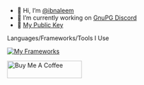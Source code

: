 - 👋 Hi, I’m [@ibnaleem](https://bio.link/ibn)
- 🚧 I’m currently working on [GnuPG Discord](https://github.com/ibnaleem/gnupg-discord)
- 🔑 [My Public Key](https://github.com/ibnaleem/ibnaleem/blob/main/public_key.asc)

Languages/Frameworks/Tools I Use

[![My Frameworks](https://skillicons.dev/icons?i=rust,py,haskell,javascript,html,css,vscode,mongodb,git,github,discord&perline=8)](https://skillicons.dev)

<!---
Languages/Frameworks I'm Currently Learning

[![My Skills](https://skillicons.dev/icons?i=javascript,html,css,django,flask,githubactions,tensorflow&perline=8)](https://skillicons.dev)

Upcoming Languages/Frameworks on My Learning Path

[![My Future](https://skillicons.dev/icons?i=c,cs,cpp,net,java,kotlin,flutter,pytorch,react,nodejs,nextjs,aws,fastapi,docker,mysql,postgres,powershell,regex&perline=8)](https://skillicons.dev)



![IbnAleem's GitHub stats](https://github-readme-stats.vercel.app/api?username=ibnaleem&show_icons=true&theme=transparent)


[![Top Langs](https://github-readme-stats.vercel.app/api/top-langs/?username=ibnaleem&layout=compact)](https://github.com/anuraghazra/github-readme-stats)
--->
<a href="https://www.buymeacoffee.com/ibnaleem" target="_blank"><img src="https://cdn.buymeacoffee.com/buttons/default-orange.png" alt="Buy Me A Coffee" height="41" width="174"></a>
